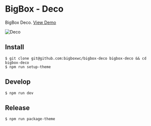 # BigBox - Deco

BigBox Deco. [View Demo](https://demos.bigboxwc.com/deco)

![Deco](https://cldup.com/GksXbth44n.png)

## Install

```
$ git clone git@github.com:bigboxwc/bigbox-deco bigbox-deco && cd bigbox-deco
$ npm run setup-theme
```

## Develop

```
$ npm run dev
```

## Release

```
$ npm run package-theme
```
